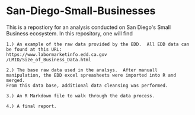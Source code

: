 # San-Diego-Small-Businesses
This is a repostiory for an analysis conducted on San Diego's Small Business ecosystem.  In this repository, one will find


	1.) An example of the raw data provided by the EDD.  All EDD data can be found at this URL:  
	https://www.labormarketinfo.edd.ca.gov	/LMID/Size_of_Business_Data.html
	
	2.) The base raw data used in the analsys.  After manuall manipulation, the EDD excel spreasheets were imported into R and merged.  
	From this data base, additional data cleansing was performed.
	
	3.) An R Markdown file to walk through the data process.
	
	4.) A final report.
